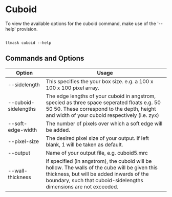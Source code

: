 #  Cuboid

To view the available options for the cuboid command, make use of the '--help' provision. 

```shell

ttmask cuboid --help

```

## Commands and Options

Option | Usage                                                                                                                                                                                                           |
------------ |-----------------------------------------------------------------------------------------------------------------------------------------------------------------------------------------------------------------| 
--sidelength | This specifies the your box size. e.g. a 100 x 100 x 100 pixel array.                                                                                                                                           | 
--cuboid-sidelengths  | The edge lengths of your cuboid in angstrom, specied as three space seperated floats e.g. 50 50 50. These correspond to the depth, height and width of your cuboid respectively (i.e. zyx)                      |
--soft-edge-width | The number of pixels over which a soft edge will be added.                                                                                                                                                      |
--pixel-size  | The desired pixel size of your output. If left blank, 1 will be taken as default.                                                                                                                               |
--output | Name of your output file, e.g. cuboid5.mrc                                                                                                                                                                      |
--wall-thickness  | If specified (in angstrom), the cuboid will be hollow. The walls of the cube will be given this thickness, but will be added inwards of the boundary, such that cuboid-sidelengths dimensions are not exceeded. |




    